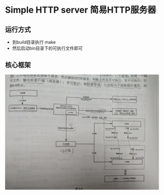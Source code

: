 # Simple HTTP server 简易HTTP服务器
## 运行方式
- 到build目录执行 make
- 然后启动bin目录下的可执行文件即可
## 核心框架
![](./img/Frame.jpg)

